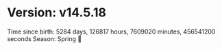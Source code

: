 # Version: v14.5.18
Time since birth: 5284 days, 126817 hours, 7609020 minutes, 456541200 seconds
Season: Spring 🌸
